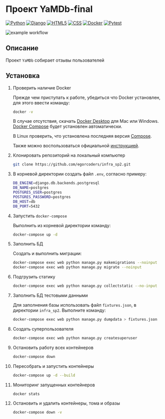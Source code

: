 # Проект YaMDb-final

[![Python](https://img.shields.io/badge/-Python-464641?style=flat-square&logo=Python)](https://www.python.org/)
[![Django](https://img.shields.io/badge/-Django-464646?style=flat-square&logo=Django)](https://www.djangoproject.com/)
[![HTML5](https://img.shields.io/badge/-HTML5-464646?style=flat-square&logo=html5)](https://en.wikipedia.org/wiki/HTML5)
[![CSS](https://img.shields.io/badge/-CSS-464646?style=flat-square&logo=css3)](https://en.wikipedia.org/wiki/CSS)
[![Docker](https://img.shields.io/badge/Docker-464646?style=flat-square&logo=docker)](https://www.docker.com/)
[![Pytest](https://img.shields.io/badge/-Pytest-464646?style=flat-square&logo=pytest)](https://docs.pytest.org/en/6.2.x/)

![example workflow](https://github.com/GrWo1/yamdb_final/actions/workflows/yamdb_workflow.yml/badge.svg)

## Описание

Проект `YaMDb` собирает отзывы пользователей


## Установка

1. Проверить наличие Docker

   Прежде чем приступать к работе, убедиться что Docker установлен, для этого ввести команду:

   ```bash
   docker -v
   ```

   В случае отсутствия, скачать [Docker Desktop](https://www.docker.com/products/docker-desktop) 
для Mac или Windows. [Docker Compose](https://docs.docker.com/compose) будет установлен 
автоматически.

   В Linux проверить, что установлена последняя версия 
[Compose](https://docs.docker.com/compose/install/).

   Также можно воспользоваться официальной [инструкцией](https://docs.docker.com/engine/install/).

2. Клонировать репозиторий на локальный компьютер

   ```bash
   git clone https://github.com/egorcoders/infra_sp2.git
   ```

3. В корневой директории создать файл `.env`, согласно примеру:

   ```bash
   DB_ENGINE=django.db.backends.postgresql
   DB_NAME=postgres
   POSTGRES_USER=postgres
   POSTGRES_PASSWORD=postgres
   DB_HOST=db
   DB_PORT=5432
   ```

4. Запустить `docker-compose`

   Выполнить из корневой директории команду:

   ```bash
   docker-compose up -d
   ```

5. Заполнить БД

   Создать и выполнить миграции:

   ```bash
   docker-compose exec web python manage.py makemigrations --noinput
   docker-compose exec web python manage.py migrate --noinput
   ```

6. Подгрузить статику

   ```bash
   docker-compose exec web python manage.py collectstatic --no-input
   ```

7. Заполнить БД тестовыми данными

   Для заполнения базы использовать файл `fixtures.json`, в директории `infra_sp2`. Выполните 
команду:

   ```bash
   docker-compose exec web python manage.py dumpdata > fixtures.json
   ```

8. Создать суперпользователя

   ```bash
   docker-compose exec web python manage.py createsuperuser
   ```

9. Остановить работу всех контейнеров

   ```bash
   docker-compose down
   ```

10. Пересобрать и запустить контейнеры

    ```bash
    docker-compose up -d --build
    ```

11. Мониторинг запущенных контейнеров

    ```bash
    docker stats
    ```

12. Остановить и удалить контейнеры, тома и образы

    ```bash
    docker-compose down -v
    ```

